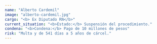 ```yaml
---
name: "Alberto Cardemil"
image: "alberto-cardemil.jpg"
cargo: "<b> Ex Diputado RN</b>"
current_situation: "<b>Estado:</b> Suspensión del procedimiento."
condena: "<b>Condena:</b> Pago de 10 millones de pesos"
risk: "Multa y de 541 días a 5 años de cárcel."
---
```


